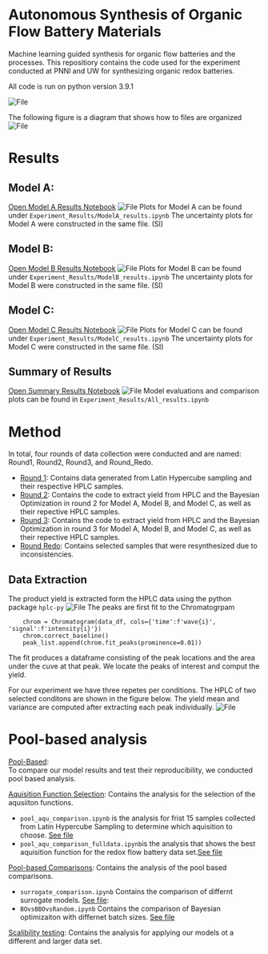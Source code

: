 # Autonomous Synthesis of Organic Flow Battery Materials
Machine learning guided synthesis for organic flow batteries and the processes.
This repositiory contains the code used for the experiment conducted at PNNl and UW for synthesizing organic redox batteries.

All code is run on python version 3.9.1


![File](figures/Figure1_OfficialStage.png)

The following figure is a diagram that shows how to files are organized
![File](figures/file_structure.png)

# Results 
## Model A:
[Open Model A Results Notebook](Experiment_Results/ModelA_results.ipynb)
![File](figures/ModelA.png)
Plots for Model A can be found under ```Experiment_Results/ModelA_results.ipynb```
The uncertainty plots for Model A were constructed in the same file. (SI)

## Model B:
[Open Model B Results Notebook](Experiment_Results/ModelB_results.ipynb)
![File](figures/ModelB.png)
Plots for Model B can be found under ```Experiment_Results/ModelB_results.ipynb```
The uncertainty plots for Model B were constructed in the same file. (SI)

## Model C: 
[Open Model C Results Notebook](Experiment_Results/ModelC_results.ipynb)
![File](figures/ModelC.png)
Plots for Model C can be found under ```Experiment_Results/ModelC_results.ipynb```
The uncertainty plots for Model C were constructed in the same file. (SI)

## Summary of Results
[Open Summary Results Notebook](Experiment_Results/All_results.ipynb)
![File](figures/ResultsSummary.png)
Model evaluations and comparison plots can be found in ```Experiment_Results/All_results.ipynb```

# Method
In total, four rounds of data collection were conducted and are named: Round1, Round2, Round3, and Round_Redo. 
- [Round 1](Experiment_Round1): Contains data generated from Latin Hypercube sampling and their respective HPLC samples. 
- [Round 2](Experiment_Round2): Contains the code to extract yield from HPLC and the Bayesian Optimization in round 2 for Model A, Model B, and Model C, as well as their repective HPLC samples. 
- [Round 3](Experiment_Round3): Contains the code to extract yield from HPLC and the Bayesian Optimization in round 3 for Model A, Model B, and Model C, as well as their repective HPLC samples. 
- [Round Redo](Experiment_Round_Redo): Contains selected samples that were resynthesized due to inconsistencies.

## Data Extraction
The product yield is extracted form the HPLC data using the python package ```hplc-py``` 
![File](figures/HPLC.png)
The peaks are first fit to the Chromatogrpam
```
    chrom = Chromatogram(data_df, cols={'time':f'wave{i}', 'signal':f'intensity{i}'})
    chrom.correct_baseline()
    peak_list.append(chrom.fit_peaks(prominence=0.01))
```
The fit produces a dataframe consisting of the peak locations and the area under the cuve at that peak. We locate the peaks of interest and comput the yield.

For our experiment we have three repetes per conditions. The HPLC of two selected conditons are shown in the figure below. The yield mean and variance are computed after extracting each peak individually.
![File](figures/SupFit_repetes.png)

# Pool-based analysis 
[Pool-Based](PoolBased): \
To compare our model results and test their reproducibility, we conducted pool based analysis. 

[Aquisition Function Selection](PoolBased/AcquisitionFunctions): Contains the analysis for the selection of the aqusiiton functions. 
- ```pool_aqu_comparison.ipynb```  is the analysis for frist 15 samples collected from Latin Hypercube Sampling to determine which aquisition to choose. [See file](PoolBased/AcquisitionFunctions/pool_aqu_comparison.ipynb)
- ```pool_aqu_comparison_fulldata.ipynb```is the analysis that shows the best aquisition function for the redox flow battery data set.[See file](PoolBased/AcquisitionFunctions/pool_aqu_comparison_fulldata.ipynb) 

[Pool-based Comparisons](PoolBased/ComparisonTesting): Contains the analysis of the pool based comparisons.
- ```surrogate_comparison.ipynb``` Contains the comparison of differnt surrogate models. [See file](PoolBased/ComparisonTesting/surrogate_comparison.ipynb):
- ```BOvsBBOvsRandom.ipynb``` Contains the comparison of Bayesian optimizaiton with differnet batch sizes. [See file](PoolBased/ComparisonTesting/BOvsBBOvsRandom.ipynb)

[Scalibility testing](PoolBased/ScalabilityTesting/README.md): Contains the analysis for applying our models ot a different and larger data set.